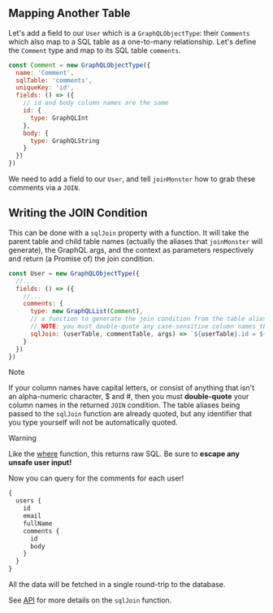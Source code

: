 ## Mapping Another Table

Let's add a field to our `User` which is a `GraphQLObjectType`: their `Comments` which also map to a SQL table as a one-to-many relationship. Let's define the `Comment` type and map to its SQL table `comments`.

```javascript
const Comment = new GraphQLObjectType({
  name: 'Comment',
  sqlTable: 'comments',
  uniqueKey: 'id',
  fields: () => ({
    // id and body column names are the same
    id: {
      type: GraphQLInt
    },
    body: {
      type: GraphQLString
    }
  })
})
```

We need to add a field to our `User`, and tell `joinMonster` how to grab these comments via a `JOIN`. 

## Writing the JOIN Condition

This can be done with a `sqlJoin` property with a function.
It will take the parent table and child table names (actually the aliases that `joinMonster` will generate), the GraphQL args, and the context as parameters respectively and return (a Promise of) the join condition.

```javascript
const User = new GraphQLObjectType({
  //...
  fields: () => ({
    //...
    comments: {
      type: new GraphQLList(Comment),
      // a function to generate the join condition from the table aliases
      // NOTE: you must double-quote any case-sensitive column names the table aliases are already quoted
      sqlJoin: (userTable, commentTable, args) => `${userTable}.id = ${commentTable}.author_id`
    }
  })
})
```

<div class="admonition note">
  <p class="first admonition-title">Note</p>
  <p class="last">
    If your column names have capital letters, or consist of anything that isn't an alpha-numeric character, $ and #,
    then you must <strong>double-quote</strong> your column names in the returned <code>JOIN</code> condition.
    The table aliases being passed to the <code>sqlJoin</code> function are already quoted, but any identifier that you type yourself will not be automatically quoted.
  </p>
</div>

<div class="admonition warning">
  <p class="first admonition-title">Warning</p>
  <p class="last">
    Like the <a href="/API/#where">where</a> function, this returns raw SQL. Be sure to <strong>escape any unsafe user input!</strong>
  </p>
</div>

Now you can query for the comments for each user!

```graphql
{
  users { 
    id
    email
    fullName
    comments {
      id
      body
    }
  }
}
```

All the data will be fetched in a single round-trip to the database.

See [API](/API/#sqlJoin) for more details on the `sqlJoin` function.


